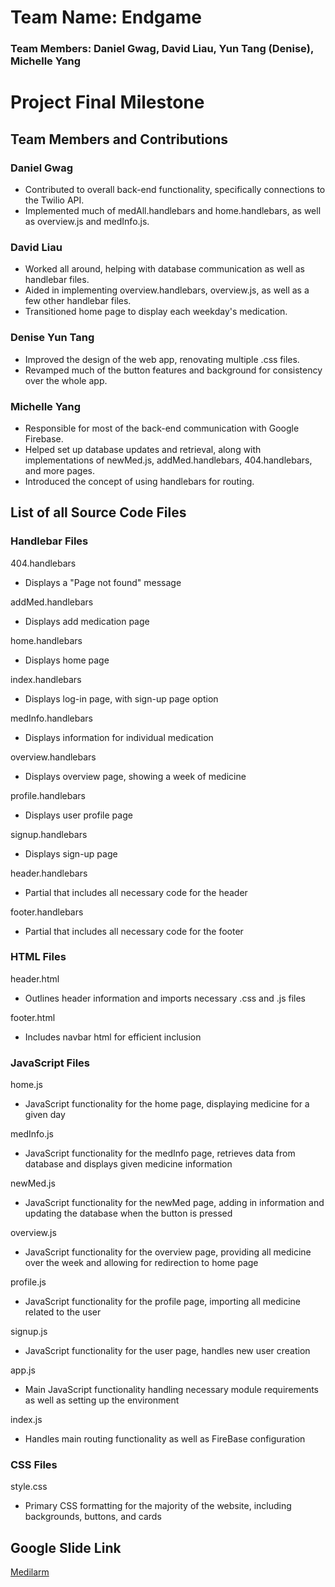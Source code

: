 # Team Name: Endgame
### Team Members: Daniel Gwag, David Liau, Yun Tang (Denise), Michelle Yang

# Project Final Milestone

## Team Members and Contributions

### Daniel Gwag

* Contributed to overall back-end functionality, specifically connections to the Twilio API.
* Implemented much of medAll.handlebars and home.handlebars, as well as overview.js and medInfo.js.

### David Liau

* Worked all around, helping with database communication as well as handlebar files.
* Aided in implementing overview.handlebars, overview.js, as well as a few other handlebar files.
* Transitioned home page to display each weekday's medication.

### Denise Yun Tang

* Improved the design of the web app, renovating multiple .css files.
* Revamped much of the button features and background for consistency over the whole app.

### Michelle Yang

* Responsible for most of the back-end communication with Google Firebase.
* Helped set up database updates and retrieval, along with implementations of newMed.js, addMed.handlebars, 404.handlebars, and more pages.
* Introduced the concept of using handlebars for routing.

## List of all Source Code Files

### Handlebar Files
404.handlebars  
  - Displays a "Page not found" message  
  
addMed.handlebars  
  - Displays add medication page  
  
home.handlebars  
  - Displays home page  
  
index.handlebars  
  - Displays log-in page, with sign-up page option  
  
medInfo.handlebars  
  - Displays information for individual medication  
  
overview.handlebars  
  - Displays overview page, showing a week of medicine  
  
profile.handlebars  
  - Displays user profile page  
  
signup.handlebars  
  - Displays sign-up page  
  
header.handlebars
  - Partial that includes all necessary code for the header
  
footer.handlebars
  - Partial that includes all necessary code for the footer

### HTML Files
header.html
 - Outlines header information and imports necessary .css and .js files

footer.html
 - Includes navbar html for efficient inclusion
 
### JavaScript Files
home.js
 - JavaScript functionality for the home page, displaying medicine for a given day
 
medInfo.js
 - JavaScript functionality for the medInfo page, retrieves data from database and displays given medicine information

newMed.js
 - JavaScript functionality for the newMed page, adding in information and updating the database when the button is pressed
 
overview.js
 - JavaScript functionality for the overview page, providing all medicine over the week and allowing for redirection to home page
 
profile.js
 - JavaScript functionality for the profile page, importing all medicine related to the user
 
signup.js
 - JavaScript functionality for the user page, handles new user creation
 
app.js
 - Main JavaScript functionality handling necessary module requirements as well as setting up the environment
 
index.js
 - Handles main routing functionality as well as FireBase configuration
 
### CSS Files
style.css
 - Primary CSS formatting for the majority of the website, including backgrounds, buttons, and cards
 
## Google Slide Link
[Medilarm](https://docs.google.com/presentation/d/1J0QwBt-8_NaC1ZSOFMOepTxeFEpRSkRm9UihSf2RCQA/edit?usp=sharing)
